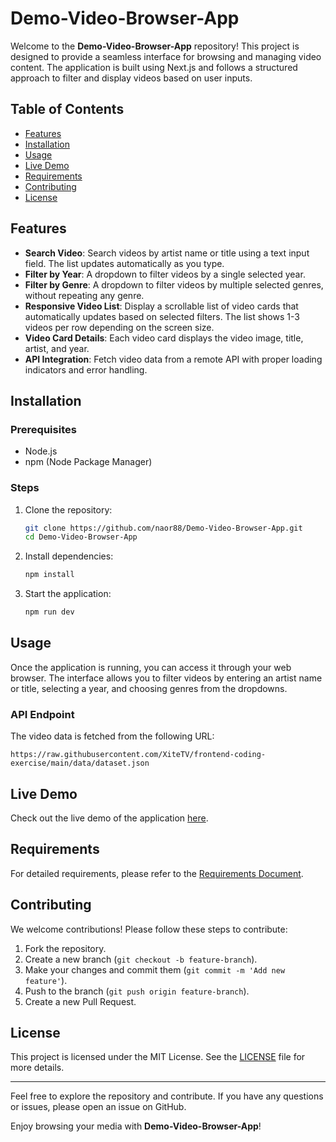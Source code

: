 # Demo-Video-Browser-App

Welcome to the **Demo-Video-Browser-App** repository! This project is designed to provide a seamless interface for browsing and managing video content. The application is built using Next.js and follows a structured approach to filter and display videos based on user inputs.

## Table of Contents
- [Features](#features)
- [Installation](#installation)
- [Usage](#usage)
- [Live Demo](#live-demo)
- [Requirements](#requirements)
- [Contributing](#contributing)
- [License](#license)

## Features

- **Search Video**: Search videos by artist name or title using a text input field. The list updates automatically as you type.
- **Filter by Year**: A dropdown to filter videos by a single selected year.
- **Filter by Genre**: A dropdown to filter videos by multiple selected genres, without repeating any genre.
- **Responsive Video List**: Display a scrollable list of video cards that automatically updates based on selected filters. The list shows 1-3 videos per row depending on the screen size.
- **Video Card Details**: Each video card displays the video image, title, artist, and year.
- **API Integration**: Fetch video data from a remote API with proper loading indicators and error handling.

## Installation

### Prerequisites

- Node.js
- npm (Node Package Manager)

### Steps

1. Clone the repository:
   ```bash
   git clone https://github.com/naor88/Demo-Video-Browser-App.git
   cd Demo-Video-Browser-App
   ```

2. Install dependencies:
   ```bash
   npm install
   ```

3. Start the application:
   ```bash
   npm run dev
   ```

## Usage

Once the application is running, you can access it through your web browser. The interface allows you to filter videos by entering an artist name or title, selecting a year, and choosing genres from the dropdowns.

### API Endpoint

The video data is fetched from the following URL:
```
https://raw.githubusercontent.com/XiteTV/frontend-coding-exercise/main/data/dataset.json
```

## Live Demo

Check out the live demo of the application [here](https://demo-video-browser-app.netlify.app/).

## Requirements

For detailed requirements, please refer to the [Requirements Document](https://docs.google.com/document/d/1H3AZzlXYJ9XqEqG6-G-1VVc7kvEHtGL7OY3ODuUtvRw/edit).

## Contributing

We welcome contributions! Please follow these steps to contribute:

1. Fork the repository.
2. Create a new branch (`git checkout -b feature-branch`).
3. Make your changes and commit them (`git commit -m 'Add new feature'`).
4. Push to the branch (`git push origin feature-branch`).
5. Create a new Pull Request.

## License

This project is licensed under the MIT License. See the [LICENSE](LICENSE) file for more details.

---

Feel free to explore the repository and contribute. If you have any questions or issues, please open an issue on GitHub.

Enjoy browsing your media with **Demo-Video-Browser-App**!

